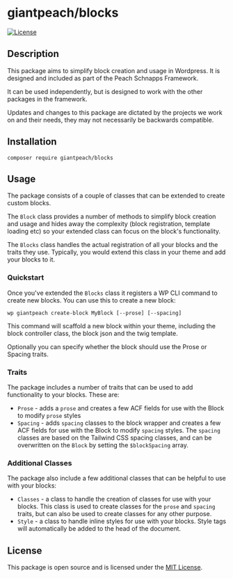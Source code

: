 # giantpeach/blocks

[![License](https://img.shields.io/badge/license-MIT-blue.svg)](https://opensource.org/licenses/MIT)

## Description

This package aims to simplify block creation and usage in Wordpress. It is designed and included as part of the Peach Schnapps Framework.

It can be used independently, but is designed to work with the other packages in the framework.

Updates and changes to this package are dictated by the projects we work on and their needs, they may not necessarily be backwards compatible.

## Installation

`composer require giantpeach/blocks`

## Usage

The package consists of a couple of classes that can be extended to create custom blocks.

The `Block` class provides a number of methods to simplify block creation and usage and hides away the complexity (block registration, template loading etc) so your extended class can focus on the block's functionality.

The `Blocks` class handles the actual registration of all your blocks and the traits they use. Typically, you would extend this class in your theme and add your blocks to it.

### Quickstart

Once you've extended the `Blocks` class it registers a WP CLI command to create new blocks. You can use this to create a new block:

`wp giantpeach create-block MyBlock [--prose] [--spacing]`

This command will scaffold a new block within your theme, including the block controller class, the block json and the twig template.

Optionally you can specify whether the block should use the Prose or Spacing traits.

### Traits

The package includes a number of traits that can be used to add functionality to your blocks. These are:

- `Prose` - adds a `prose` and creates a few ACF fields for use with the Block to modify `prose` styles
- `Spacing` - adds `spacing` classes to the block wrapper and creates a few ACF fields for use with the Block to modify `spacing` styles. The `spacing` classes are based on the Tailwind CSS spacing classes, and can be overwritten on the `Block` by setting the `$blockSpacing` array.

### Additional Classes

The package also include a few additional classes that can be helpful to use with your blocks:

- `Classes` - a class to handle the creation of classes for use with your blocks. This class is used to create classes for the `prose` and `spacing` traits, but can also be used to create classes for any other purpose.
- `Style` - a class to handle inline styles for use with your blocks. Style tags will automatically be added to the head of the document.

## License

This package is open source and is licensed under the [MIT License](https://opensource.org/licenses/MIT).
